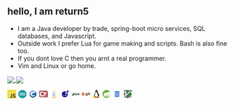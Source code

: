 ## hello, I am return5
  - I am a Java developer by trade, spring-boot micro services, SQL databases, and Javascript.  
  - Outside work I prefer Lua for game making and scripts. Bash is also fine too.
  - If you dont love C then you arnt a real programmer.
  - Vim and Linux or go home.

    
<a href="https://github.com/anuraghazra/github-readme-stats">
  <img height=600 align="center" src="https://github-readme-stats.vercel.app/api?username=return5&theme=transparent&show_icons=true" />
</a>
<a href="https://github.com/anuraghazra/convoychat">
  <img height=600 align="center" src="https://github-readme-stats.vercel.app/api/top-langs/?username=return5&layout=donut-vertical&theme=transparent&show_icons=true" />
</a>

<code><img height="20" alt="javascript" src="https://raw.githubusercontent.com/github/explore/80688e429a7d4ef2fca1e82350fe8e3517d3494d/topics/javascript/javascript.png"></code>
<code><img height="20" alt="arduino" src="https://raw.githubusercontent.com/github/explore/5b295c16dcc3f1755af48f5b9dc1a7bca7381594/topics/arduino/arduino.png"></code>
<code><img height="20" alt="arduino" src="https://raw.githubusercontent.com/github/explore/5b295c16dcc3f1755af48f5b9dc1a7bca7381594/topics/c/c.png"></code>
<code><img height="20" alt="arduino" src="https://raw.githubusercontent.com/github/explore/5b295c16dcc3f1755af48f5b9dc1a7bca7381594/topics/d/d.png"></code>
<code><img height="20" alt="arduino" src="https://raw.githubusercontent.com/github/explore/5b295c16dcc3f1755af48f5b9dc1a7bca7381594/topics/java/java.png"></code>
<code><img height="20" alt="arduino" src="https://raw.githubusercontent.com/github/explore/5b295c16dcc3f1755af48f5b9dc1a7bca7381594/topics/lua/lua.png"></code>
<code><img height="20" alt="arduino" src="https://raw.githubusercontent.com/github/explore/5b295c16dcc3f1755af48f5b9dc1a7bca7381594/topics/bash/bash.png"></code>
<code><img height="20" alt="arduino" src="https://raw.githubusercontent.com/github/explore/5b295c16dcc3f1755af48f5b9dc1a7bca7381594/topics/git/git.png"></code>
<code><img height="20" alt="arduino" src="https://raw.githubusercontent.com/github/explore/5b295c16dcc3f1755af48f5b9dc1a7bca7381594/topics/linux/linux.png"></code>
<code><img height="20" alt="arduino" src="https://raw.githubusercontent.com/github/explore/5b295c16dcc3f1755af48f5b9dc1a7bca7381594/topics/spring-boot/spring-boot.png"></code>
<code><img height="20" alt="arduino" src="https://raw.githubusercontent.com/github/explore/5b295c16dcc3f1755af48f5b9dc1a7bca7381594/topics/sql/sql.png"></code>
<code><img height="20" alt="arduino" src="https://raw.githubusercontent.com/github/explore/5b295c16dcc3f1755af48f5b9dc1a7bca7381594/topics/vim/vim.png"></code>




<!--
**return5/return5** is a ✨ _special_ ✨ repository because its `README.md` (this file) appears on your GitHub profile.

Here are some ideas to get you started:

- 🔭 I’m currently working on ...
- 🌱 I’m currently learning ...
- 👯 I’m looking to collaborate on ...
- 🤔 I’m looking for help with ...
- 💬 Ask me about ...
- 📫 How to reach me: ...
- 😄 Pronouns: ...
- ⚡ Fun fact: ...
-->
